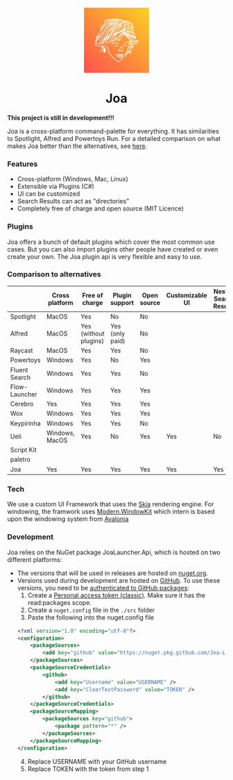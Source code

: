 <p align="center">
  <a href="#">
    
  </a>
  <p align="center">
   <img width="150" height="150" src="./images/logo.png" alt="Logo">
  </p>
  <h1 align="center"><b>Joa</b></h1>
  
</p>

**This project is still in development!!!**

Joa is a cross-platform command-palette for everything. It has similarities to Spotlight, Alfred and Powertoys Run. 
For a detailed comparison on what makes Joa better than the alternatives, see [here](#comparison-to-alternatives).

### Features
- Cross-platform (Windows, Mac, Linux)
- Extensible via Plugins (C#)
- UI can be customized
- Search Results can act as "directories"
- Completely free of charge and open source (MIT Licence)

### Plugins
Joa offers a bunch of default plugins which cover the most common use cases. But you can also import plugins other people have created or even create your own. The Joa plugin api is very flexible and easy to use.

### Comparison to alternatives
|               | Cross platform | Free of charge        | Plugin support  | Open source | Customizable UI | Nested Search Results |
|---------------|----------------|-----------------------|-----------------|-------------|-----------------|-----------------------|
| Spotlight     | MacOS          | Yes                   | No              | No          |                 |                       |
| Alfred        | MacOS          | Yes (without plugins) | Yes (only paid) | No          |                 |                       |
| Raycast       | MacOS          | Yes                   | Yes             | No          |                 |                       |
| Powertoys     | Windows        | Yes                   | No              | Yes         |                 |                       |
| Fluent Search | Windows        | Yes                   | Yes             | No          |                 |                       |
| Flow-Launcher | Windows        | Yes                   | Yes             | Yes         |                 |                       |
| Cerebro       | Yes            | Yes                   | Yes             | Yes         |                 |                       |
| Wox           | Windows        | Yes                   | Yes             | Yes         |                 |                       |
| Keypirinha    | Windows        | Yes                   | Yes             | No          |                 |                       |
| Ueli          | Windows, MacOS | Yes                   | No              | Yes         | Yes             | No                    |
| Script Kit    |                |                       |                 |             |                 |                       |
| paletro       |                |                       |                 |             |                 |                       |
| Joa           | Yes            | Yes                   | Yes             | Yes         | Yes             | Yes                   |

### Tech
We use a custom UI Framework that uses the [Skia](https://skia.org/) rendering engine. For windowing, the framwork uses [Modern.WindowKit](https://github.com/modern-forms/Modern.WindowKit) which intern is based upon the windowing system from [Avalonia](https://avaloniaui.net/)

### Development
Joa relies on the NuGet package JoaLauncher.Api, which is hosted on two different platforms:

- The versions that will be used in releases are hosted on [nuget.org](https://www.nuget.org/packages/JoaLauncher.Api). 
- Versions used during development are hosted on [GitHub](https://github.com/Joa-Launcher/Plugin-Api/pkgs/nuget/JoaLauncher.Api). To use these versions, you need to be [authenticated to GitHub packages](https://docs.github.com/en/packages/working-with-a-github-packages-registry/working-with-the-nuget-registry#authenticating-to-github-packages):
  1. Create a [Personal access token (classic)](https://github.com/settings/tokens). Make sure it has the read:packages scope.
  2. Create a `nuget.config` file in the `./src` folder
  3. Paste the following into the nuget.config file
  ```xml
  <?xml version="1.0" encoding="utf-8"?>
  <configuration>
      <packageSources>
          <add key="github" value="https://nuget.pkg.github.com/Joa-Launcher/index.json" />
      </packageSources>
      <packageSourceCredentials>
          <github>
              <add key="Username" value="USERNAME" />
              <add key="ClearTextPassword" value="TOKEN" />
          </github>
      </packageSourceCredentials>
      <packageSourceMapping>
          <packageSources key="github">
              <package pattern="*" />
          </packageSources>
      </packageSourceMapping>
  </configuration>
  ```
   4. Replace USERNAME with your GitHub username
   5. Replace TOKEN with the token from step 1
